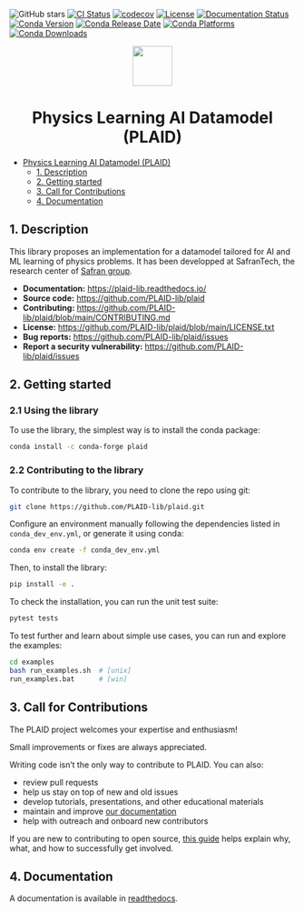 ![GitHub stars](https://img.shields.io/github/stars/PLAID-lib/plaid?style=social)
[![CI Status](https://github.com/PLAID-lib/plaid/actions/workflows/testing.yml/badge.svg)](https://github.com/PLAID-lib/plaid/actions/workflows/testing.yml)
[![codecov](https://codecov.io/gh/plaid-lib/plaid/branch/main/graph/badge.svg)](https://app.codecov.io/gh/plaid-lib/plaid/tree/main?search=&displayType=list)
[![License](https://anaconda.org/conda-forge/plaid/badges/license.svg)](https://github.com/PLAID-lib/plaid/blob/main/LICENSE.txt)
[![Documentation Status](https://readthedocs.org/projects/plaid-lib/badge/?version=latest)](https://plaid-lib.readthedocs.io/en/latest/?badge=latest)
[![Conda Version](https://anaconda.org/conda-forge/plaid/badges/version.svg)](https://anaconda.org/conda-forge/plaid)
[![Conda Release Date](https://anaconda.org/conda-forge/plaid/badges/latest_release_date.svg)](https://anaconda.org/conda-forge/plaid)
[![Conda Platforms](https://anaconda.org/conda-forge/plaid/badges/platforms.svg)](https://anaconda.org/conda-forge/plaid)
[![Conda Downloads](https://anaconda.org/conda-forge/plaid/badges/downloads.svg)](https://anaconda.org/conda-forge/plaid)
<!-- ![Python Version](https://img.shields.io/pypi/pyversions/plaid-lib)
[![PyPI Version](https://img.shields.io/pypi/v/plaid-lib)](https://pypi.org/project/plaid-lib/)
[![codecov](https://codecov.io/gh/PLAID-lib/plaid/branch/main/graph/badge.svg)](https://codecov.io/gh/PLAID-lib/plaid) -->



<div align="center">
<img src="docs/source/images/plaid.jpg" width="70">

# Physics Learning AI Datamodel (PLAID)

</div>


- [Physics Learning AI Datamodel (PLAID)](#physics-learning-ai-datamodel-plaid)
  - [1. Description](#1-description)
  - [2. Getting started](#2-getting-started)
  - [3. Call for Contributions](#3-call-for-contributions)
  - [4. Documentation](#4-documentation)


## 1. Description

This library proposes an implementation for a datamodel tailored for AI and ML learning of physics problems.
It has been developped at SafranTech, the research center of [Safran group](https://www.safran-group.com/).

- **Documentation:** https://plaid-lib.readthedocs.io/
- **Source code:** https://github.com/PLAID-lib/plaid
- **Contributing:** https://github.com/PLAID-lib/plaid/blob/main/CONTRIBUTING.md
- **License:** https://github.com/PLAID-lib/plaid/blob/main/LICENSE.txt
- **Bug reports:** https://github.com/PLAID-lib/plaid/issues
- **Report a security vulnerability:** https://github.com/PLAID-lib/plaid/issues

## 2. Getting started


### 2.1 Using the library

To use the library, the simplest way is to install the conda package:

```bash
conda install -c conda-forge plaid
```

### 2.2 Contributing to the library

To contribute to the library, you need to clone the repo using git:

```bash
git clone https://github.com/PLAID-lib/plaid.git
```

Configure an environment manually following the dependencies listed in ``conda_dev_env.yml``, or generate it using conda:

```bash
conda env create -f conda_dev_env.yml
```

Then, to install the library:

```bash
pip install -e .
```

To check the installation, you can run the unit test suite:

```bash
pytest tests
```

To test further and learn about simple use cases, you can run and explore the examples:

```bash
cd examples
bash run_examples.sh  # [unix]
run_examples.bat      # [win]
```

## 3. Call for Contributions

The PLAID project welcomes your expertise and enthusiasm!

Small improvements or fixes are always appreciated.

Writing code isn’t the only way to contribute to PLAID. You can also:
- review pull requests
- help us stay on top of new and old issues
- develop tutorials, presentations, and other educational materials
- maintain and improve [our documentation](https://plaid-lib.readthedocs.io/)
- help with outreach and onboard new contributors

If you are new to contributing to open source, [this guide](https://opensource.guide/how-to-contribute/) helps explain why, what,
and how to successfully get involved.

## 4. Documentation

A documentation is available in [readthedocs](https://plaid-lib.readthedocs.io/).

